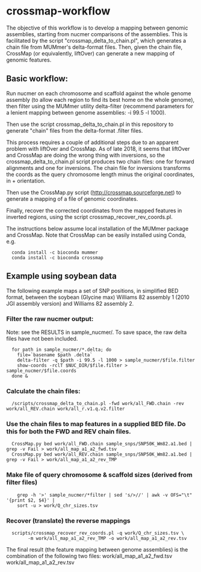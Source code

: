 # crossmap-workflow
The objective of this workflow is to develop a mapping between genomic assemblies, starting from nucmer comparisons of the assemblies. 
This is facilitated by the script "crossmap_delta_to_chain.pl", which generates a chain file from MUMmer's delta-format files. 
Then, given the chain file, CrossMap (or equivalently, liftOver) can generate a new mapping of genomic features.

## Basic workflow:
Run nucmer on each chromosome and scaffold against the whole genome assembly (to allow each region
to find its best home on the whole genome), then filter using the MUMmer utility delta-filter
(recommend parameters for a lenient mapping between genome assemblies: -i 99.5 -l 1000).

Then use the script crossmap_delta_to_chain.pl in this repository to generate "chain" files from the
delta-format .filter files. 

This process requires a couple of additional steps due to an apparent problem with liftOver and CrossMap. As of late 2018, it seems that liftOver and CrossMap are doing the wrong thing
with inversions, so the crossmap_delta_to_chain.pl script produces two chain files: one for forward
alignments and one for inversions. The chain file for inversions transforms the
coords as the query chromosome length minus the original coordinates, in + orientation.

Then use the CrossMap.py script (http://crossmap.sourceforge.net) to generate a mapping of a file of genomic coordinates. 

Finally, recover the corrected coordinates from the mapped features in inverted regions, using the script crossmap_recover_rev_coords.pl.

The instructions below assume local installation of the MUMmer package and CrossMap. Note that CrossMap can be easily installed using Conda, e.g.
```
  conda install -c bioconda mummer 
  conda install -c bioconda crossmap
```

## Example using soybean data
The following example maps a set of SNP positions, in simplified BED format, between the soybean (Glycine max) Williams 82 assembly 1 (2010 JGI assembly version) and Williams 82 assembly 2.

### Filter the raw nucmer output:
Note: see the RESULTS in sample_nucmer/. To save space, the raw delta files have not been included.
```
  for path in sample_nucmer/*.delta; do
    file=`basename $path .delta`
    delta-filter -q $path -i 99.5 -l 1000 > sample_nucmer/$file.filter
    show-coords -rclT $NUC_DIR/$file.filter > sample_nucmer/$file.coords
  done &
```

### Calculate the chain files:
```shell
  /scripts/crossmap_delta_to_chain.pl -fwd work/all_FWD.chain -rev work/all_REV.chain work/all_r.v1.q.v2.filter
```

### Use the chain files to map features in a supplied BED file. Do this for both the FWD and REV chain files.
```shell
  CrossMap.py bed work/all_FWD.chain sample_snps/SNP50K_Wm82.a1.bed | grep -v Fail > work/all_map_a1_a2_fwd.tsv
  CrossMap.py bed work/all_REV.chain sample_snps/SNP50K_Wm82.a1.bed | grep -v Fail > work/all_map_a1_a2_rev_TMP
```

### Make file of query chromosome & scaffold sizes (derived from filter files)
```shell
	grep -h '>' sample_nucmer/*filter | sed 's/>//' | awk -v OFS="\t" '{print $2, $4}' |
    sort -u > work/Q_chr_sizes.tsv
```

### Recover (translate) the reverse mappings
```shell
  scripts/crossmap_recover_rev_coords.pl -q work/Q_chr_sizes.tsv \
		-m work/all_map_a1_a2_rev_TMP -o work/all_map_a1_a2_rev.tsv
```

The final result (the feature mapping between genome assemblies) is the combination of the following two files: work/all_map_a1_a2_fwd.tsv work/all_map_a1_a2_rev.tsv

